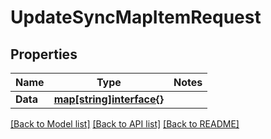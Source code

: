 # UpdateSyncMapItemRequest

## Properties
Name | Type | Notes
------------ | ------------- | -------------
**Data** | [**map[string]interface{}**](.md) | 

[[Back to Model list]](../README.md#documentation-for-models) [[Back to API list]](../README.md#documentation-for-api-endpoints) [[Back to README]](../README.md)


